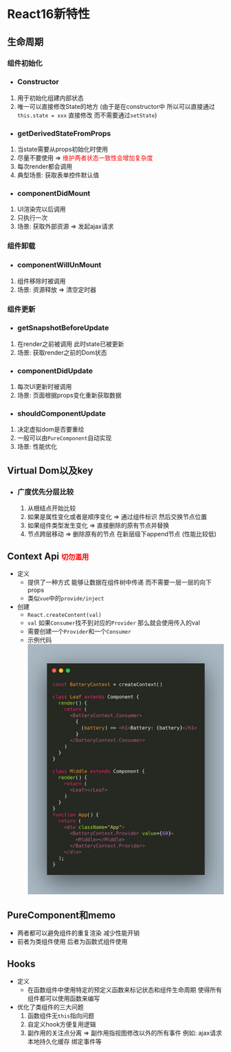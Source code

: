 # React16新特性
<!--
 * @Descripttion: 注释
 * @Author: 朱海华
 * @Date: 2020-08-27 14:54:45
 * @LastEditTime: 2020-09-01 20:53:25
-->
## 生命周期
  ### 组件初始化
  * ### Constructor
  1. 用于初始化组建内部状态
  2. 唯一可以直接修改State的地方 (由于是在constructor中 所以可以直接通过 ``` this.state = xxx ``` 直接修改 而不需要通过```setState```)

  * ### getDerivedStateFromProps
  1. 当state需要从props初始化时使用
  2. 尽量不要使用 => <span style="color: red">维护两者状态一致性会增加复杂度</span>
  3. 每次render都会调用
  4. 典型场景: 获取表单控件默认值

  * ### componentDidMount
  1. UI渲染完以后调用
  2. 只执行一次
  3. 场景: 获取外部资源 => 发起ajax请求

  ### 组件卸载
  * ### componentWillUnMount
  1. 组件移除时被调用
  2. 场景: 资源释放 => 清空定时器
  

  ### 组件更新
  * ### getSnapshotBeforeUpdate
  1. 在render之前被调用 此时state已被更新
  2. 场景: 获取render之前的Dom状态

  * ### componentDidUpdate
  1. 每次UI更新时被调用
  2. 场景: 页面根据props变化重新获取数据

  * ### shouldComponentUpdate
  1. 决定虚拟dom是否要重绘
  2. 一般可以由```PureComponent```自动实现
  3. 场景: 性能优化

## Virtual Dom以及key
  * ### 广度优先分层比较
    1. 从根结点开始比较
    2. 如果是属性变化或者是顺序变化 => 通过组件标识 然后交换节点位置
    3. 如果组件类型发生变化 => 直接删除的原有节点并替换
    4. 节点跨层移动 => 删除原有的节点 在新层级下append节点 (性能比较低)

## Context Api <span style="color: red; font-size: 16px">切勿滥用</span>
  * 定义
    * 提供了一种方式 能够让数据在组件树中传递 而不需要一层一层的向下props
    * 类似```vue```中的```provide/inject```
  * 创建
    * ```React.createContent(val)```
    * ```val``` 如果```Consumer```找不到对应的```Provider``` 那么就会使用传入的val
    * 需要创建一个```Provider```和一个```Consumer```
    * 示例代码
      ![](./img/context.jpg)

## PureComponent和memo
  * 两者都可以避免组件的重复渲染 减少性能开销
  * 前者为类组件使用 后者为函数式组件使用

## Hooks
  * 定义
    * 在函数组件中使用特定的预定义函数来标记状态和组件生命周期 使得所有组件都可以使用函数来编写
  * 优化了类组件的三大问题
    1. 函数组件无```this```指向问题
    2. 自定义hook方便复用逻辑
    3. 副作用的关注点分离 => 副作用指视图修改以外的所有事件 例如: ajax请求 本地持久化缓存 绑定事件等
